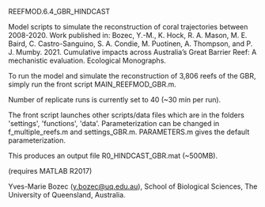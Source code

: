 REEFMOD.6.4_GBR_HINDCAST

Model scripts to simulate the reconstruction of coral trajectories between 2008-2020. Work published in: Bozec, Y.-M., K. Hock, R. A. Mason, M. E. Baird, C. Castro-Sanguino, S. A. Condie, M. Puotinen, A. Thompson, and P. J. Mumby. 2021. Cumulative impacts across Australia’s Great Barrier Reef: A mechanistic evaluation. Ecological Monographs.

To run the model and simulate the reconstruction of 3,806 reefs of the GBR, simply run the front script MAIN_REEFMOD_GBR.m.

Number of replicate runs is currently set to 40 (~30 min per run).

The front script launches other scripts/data files which are in the folders 'settings', 'functions', 'data'.
Parameterization can be changed in f_multiple_reefs.m and settings_GBR.m.
PARAMETERS.m gives the default parameterization. 

This produces an output file R0_HINDCAST_GBR.mat (~500MB).

(requires MATLAB R2017)

Yves-Marie Bozec (y.bozec@uq.edu.au),
School of Biological Sciences, The University of Queensland, Australia.
